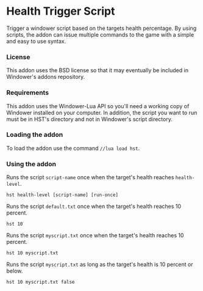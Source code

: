 # Health Trigger Script
Trigger a windower script based on the targets health percentage. By using scripts, 
the addon can issue multiple commands to the game with a simple and easy to use syntax. 

### License
This addon uses the BSD license so that it may eventually be included in Windower's addons repository. 

### Requirements
This addon uses the Windower-Lua API so you'll need a working copy of Windower installed on your computer. 
In addition, the script you want to run must be in HST's directory and not in Windower's script directory. 

### Loading the addon
To load the addon use the command `//lua load hst`. 

### Using the addon

Runs the script `script-name` once when the target's health reaches `health-level`.
```
hst health-level [script-name] [run-once]
```

Runs the script `default.txt` once when the target's health reaches 10 percent. 
```
hst 10
```

Runs the script `myscript.txt` once when the target's health reaches 10 percent. 
```
hst 10 myscript.txt
```

Runs the script `myscript.txt` as long as the target's health is 10 percent or below. 
```
hst 10 myscript.txt false
```
